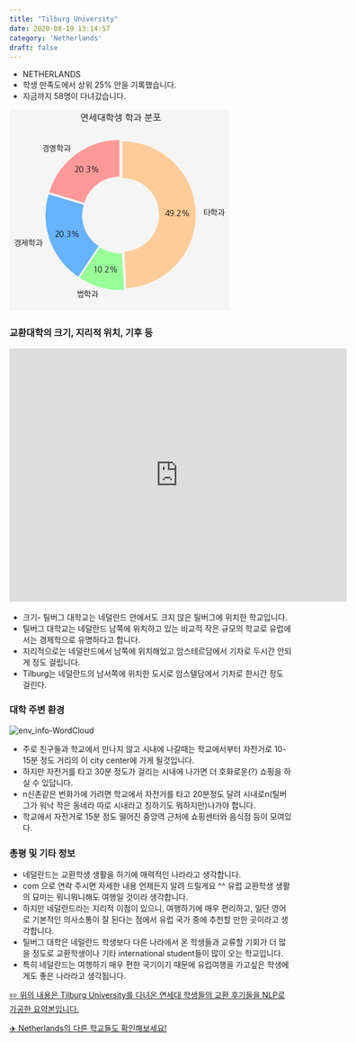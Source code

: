 ```yaml
---
title: "Tilburg University"
date: 2020-08-19 13:14:57
category: 'Netherlands'
draft: false
---
```



* NETHERLANDS
* 학생 만족도에서 상위 25% 안을 기록했습니다.
* 지금까지 58명이 다녀갔습니다. 

![department-info](../plots/NL000007.png)
### 교환대학의 크기, 지리적 위치, 기후 등
<iframe
width="600"
height="450"
frameborder="0" style="border:0"
src="https://www.google.com/maps/embed/v1/place?key=AIzaSyC9e1AME-pVmWC4hBpFdu5S4dKzyepa3HQ&q=Tilburg+University&center=51.5639249,5.0434446&zoom=14" allowfullscreen>
</iframe>

* 크기- 틸버그 대학교는 네덜란드 안에서도 크지 않은 틸버그에 위치한 학교입니다.
* 틸버그 대학교는 네덜란드 남쪽에 위치하고 있는 비교적 작은 규모의 학교로 유럽에서는 경제학으로 유명하다고 합니다.
* 지리적으로는 네덜란드에서 남쪽에 위치해있고 암스테르담에서 기차로 두시간 안되게 정도 걸립니다.
* Tilburg는 네덜란드의 남서쪽에 위치한 도시로 암스텔담에서 기차로 한시간 정도 걸린다.


### 대학 주변 환경

![env_info-WordCloud](../univ_wordclouds_okt/env_info/NL000007_env_info_okt.png)

* 주로 친구들과 학교에서 만나지 않고 시내에 나갈때는 학교에서부터 자전거로 10-15분 정도 거리의 이 city center에 가게 될것입니다.
* 하지만 자전거를 타고 30분 정도가 걸리는 시내에 나가면 더 호화로운(?) 쇼핑을 하실 수 있답니다.
* n신촌같은 번화가에 가려면 학교에서 자전거를 타고 20분정도 달려 시내로n(틸버그가 워낙 작은 동네라 따로 시내라고 칭하기도 뭐하지만)나가야 합니다.
* 학교에서 자전거로 15분 정도 떨어진 중앙역 근처에 쇼핑센터와 음식점 등이 모여있다.


### 총평 및 기타 정보 
* 네덜란드는 교환학생 생활을 하기에 매력적인 나라라고 생각합니다.
* com 으로 연락 주시면 자세한 내용 언제든지 알려 드릴게요 ^^ 유럽 교환학생 생활의 묘미는 뭐니뭐니해도 여행일 것이라 생각합니다.
* 하지만 네덜란드라는 지리적 이점이 있으니, 여행하기에 매우 편리하고, 일단 영어로 기본적인 의사소통이 잘 된다는 점에서 유럽 국가 중에 추천할 만한 곳이라고 생각합니다.
* 틸버그 대학은 네덜란드 학생보다 다른 나라에서 온 학생들과 교류할 기회가 더 많을 정도로 교환학생이나 기타 international student들이 많이 오는 학교입니다.
* 특히 네덜란드는 여행하기 매우 편한 국기이기 때문에 유럽여행을 가고싶은 학생에게도 좋은 나라라고 생각됩니다.


[✏️ 위의 내용은 Tilburg University를 다녀온 연세대 학생들의 교환 후기들을 NLP로 가공한 요약본입니다.](http://oia.yonsei.ac.kr/partner/expReport.asp?ucode=NL000007&bgbn=A)

[✈️ Netherlands의 다른 학교들도 확인해보세요!](https://yonsei-exchange.netlify.app/?category=Netherlands)
